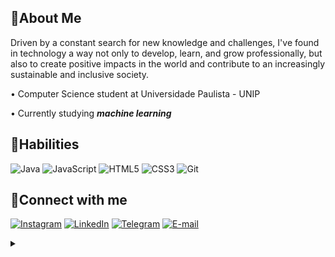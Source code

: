 ## 🌷About Me

Driven by a constant search for new knowledge and challenges, I've found in technology a way not only to develop, learn, and grow professionally, but also to create positive impacts in the world and contribute to an increasingly sustainable and inclusive society.

• Computer Science student at Universidade Paulista - UNIP

• Currently studying _**machine learning**_


## 🌷Habilities

![Java](https://img.shields.io/badge/java-000.svg?style=for-the-badge&logo=openjdk&logoColor=FB3CAA)
![JavaScript](https://img.shields.io/badge/JavaScript-000?style=for-the-badge&logo=javascript&logoColor=FB3CAA)
![HTML5](https://img.shields.io/badge/HTML5-000?style=for-the-badge&logo=html5&logoColor=FB3CAA)
![CSS3](https://img.shields.io/badge/CSS3-000?style=for-the-badge&logo=css3&logoColor=FB3CAA)
![Git](https://img.shields.io/badge/GIT-000?style=for-the-badge&logo=git&logoColor=FB3CAA)

## 🌷Connect with me

[![Instagram](https://img.shields.io/badge/-Instagram-000?style=for-the-badge&logo=instagram&logoColor=FB3CAA&)](https://www.instagram.com/m.munize/)
[![LinkedIn](https://img.shields.io/badge/LinkedIn-000?style=for-the-badge&logo=linkedin&logoColor=FB3CAA)](https://www.linkedin.com/in/melissa-bandeira-zsmel/)
[![Telegram](https://img.shields.io/badge/Telegram-000?style=for-the-badge&logo=telegram&logoColor=FB3CAA)](https://t.me/melmunizb)
[![E-mail](https://img.shields.io/badge/Gmail-000?style=for-the-badge&logo=gmail&logoColor=FB3CAA)](mailto:melissamuniz4447@gmail.com)

<details><summary></summary>
- Badges by <a href="https://shields.io/">shields.io</a><br>
<div align="right">Made by <a href="https://github.com/zsmel">Mel</a>🌷</div>

</details>
